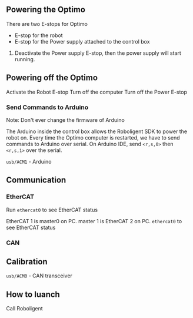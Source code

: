 ## Powering the Optimo

There are two E-stops for Optimo
- E-stop for the robot
- E-stop for the Power supply attached to the control box

1. Deactivate the Power supply E-stop, then the power supply will start running.

## Powering off the Optimo

Activate the Robot E-stop
Turn off the computer
Turn off the Power E-stop


### Send Commands to Arduino

Note: Don't ever change the firmware of Arduino

The Arduino inside the control box allows the Roboligent SDK to power the robot on.
Every time the Optimo computer is restarted, we have to send commands to Arduino over serial. On Arduino IDE, send `<r,s,0>` then `<r,s,1>` over the serial.


`usb/ACM1` - Arduino

## Communication

### EtherCAT

Run `ethercat0` to see EtherCAT status

EtherCAT 1 is master0 on PC.
master 1 is EtherCAT 2 on PC.
`ethercat0` to see EtherCAT status

### CAN

## Calibration
`usb/ACM0` - CAN transceiver

## How to luanch

Call Roboligent